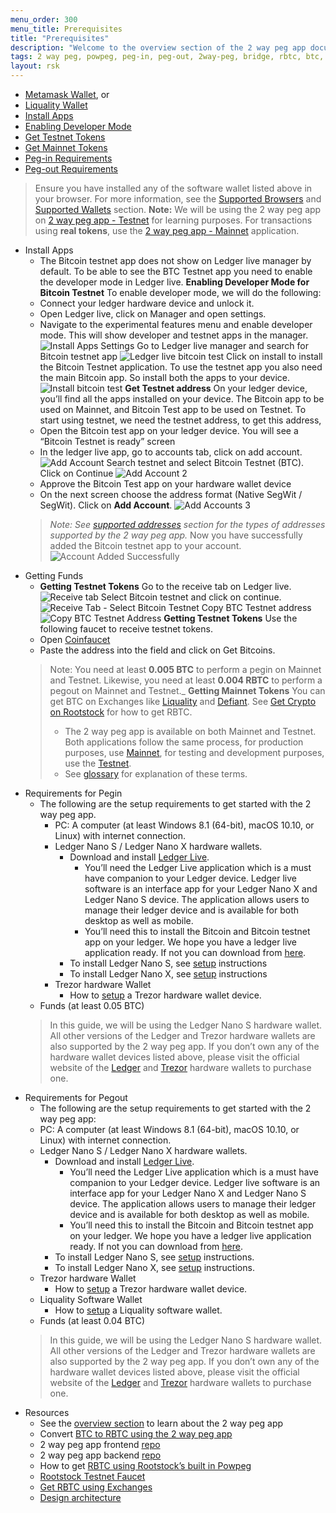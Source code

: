```yaml
---
menu_order: 300
menu_title: Prerequisites
title: "Prerequisites"
description: "Welcome to the overview section of the 2 way peg app documentation."
tags: 2 way peg, powpeg, peg-in, peg-out, 2way-peg, bridge, rbtc, btc, rootstock, testnet, mainnet, guide, setup, integrate, use
layout: rsk
---
```


- [Metamask Wallet](/develop/wallet/use/metamask/), or
- [Liquality Wallet](/solutions/liquality/)
- [Install Apps](/guides/two-way-peg-app/prerequisites#install-apps)
- [Enabling Developer Mode](/guides/two-way-peg-app/prerequisites#enabling-developer-mode)
- [Get Testnet Tokens](/guides/two-way-peg-app/prerequisites#getting-testnet-tokens)
- [Get Mainnet Tokens](/content/rsk-devportal/guides/two-way-peg-app/prerequisites#getting-mainnet-tokens)
- [Peg-in Requirements](/content/rsk-devportal/guides/two-way-peg-app/prerequisites#requirements-for-pegin)
- [Peg-out Requirements](/content/rsk-devportal/guides/two-way-peg-app/prerequisites#requirements-for-pegout)

> Ensure you have installed any of the software wallet listed above in your browser. For more information, see the [Supported Browsers](/guides/two-way-peg-app/getting-started#supported-browsers) and [Supported Wallets](/guides/two-way-peg-app/getting-started#supported-wallets) section.
> **Note:** We will be using the 2 way peg app on [2 way peg app - Testnet](https://app.2wp.testnet.rootstock.io/) for learning purposes.
> For transactions using **real tokens**, use the [2 way peg app - Mainnet](https://app.2wp.rootstock.io/) application.


[](#top "collapsible")
- Install Apps
    - The Bitcoin testnet app does not show on Ledger live manager by default. To be able to see the BTC Testnet app you need to enable the developer mode in Ledger live.
    **Enabling Developer Mode for Bitcoin Testnet** 
    To enable developer mode, we will do the following:
    - Connect your ledger hardware device and unlock it.
    - Open Ledger live, click on Manager and open settings. 
    - Navigate to the experimental features menu and enable developer mode. This will show developer and testnet apps in the manager.
    ![Install Apps Settings](/assets/img/guides/two-way-peg-app/install-apps-settings.png)
    Go to Ledger live manager and search for Bitcoin testnet app
    ![Ledger live bitcoin test](/assets/img/guides/two-way-peg-app/ledger-live-bitcoin-test.png)
    Click on install to install the Bitcoin Testnet application. To use the testnet app you also need the main Bitcoin app. So install both the apps to your device.
    ![Install bitcoin test](/assets/img/guides/two-way-peg-app/install-bitcoin-test.png)
    **Get Testnet address**
    On your ledger device, you’ll find all the apps installed on your device. The Bitcoin app to be used on Mainnet, and Bitcoin Test app to be used on Testnet.
    To start using testnet, we need the testnet address, to get this address, 
    - Open the Bitcoin test app on your ledger device. You will see a “Bitcoin Testnet is ready” screen
    - In the ledger live app, go to accounts tab, click on add account.
    ![Add Account](/assets/img/guides/two-way-peg-app/add-account.png)
    Search testnet and select Bitcoin Testnet (BTC). Click on Continue
    ![Add Account 2](/assets/img/guides/two-way-peg-app/add-accounts.png)
    - Approve the Bitcoin Test app on your hardware wallet device
    - On the next screen choose the address format (Native SegWit / SegWit).
    Click on **Add Account**.
    ![Add Accounts 3](/assets/img/guides/two-way-peg-app/add-account-3.png)
    >_Note: See [supported addresses](#supported-addresses) section for the types of addresses supported by the 2 way peg app._
    Now you have successfully added the Bitcoin testnet app to your account.
    ![Account Added Successfully](/assets/img/guides/two-way-peg-app/account-added-successfully.png)
- Getting Funds
    - **Getting Testnet Tokens**
    Go to the receive tab on Ledger live.
    ![Receive tab](/assets/img/guides/two-way-peg-app/receive-tab.png)
    Select Bitcoin testnet and click on continue. 
    ![Receive Tab - Select Bitcoin Testnet](/assets/img/guides/two-way-peg-app/receive-tab-select-bitcoin-testnet.png)
    Copy BTC Testnet address
    ![Copy BTC Testnet Address](/assets/img/guides/two-way-peg-app/copy-btc-testnet-address.png)
    **Getting Testnet Tokens**
    Use the following faucet to receive testnet tokens.
    - Open [Coinfaucet](https://coinfaucet.eu/en/btc-testnet/)
    - Paste the address into the field and click on Get Bitcoins. 
    > Note: You need at least **0.005 BTC** to perform a pegin on Mainnet and Testnet. Likewise, you need at least **0.004 RBTC** to perform a pegout on Mainnet and Testnet._
    **Getting Mainnet Tokens**
    You can get BTC on Exchanges like [Liquality](/solutions/liquality/) and [Defiant](https://www.defiantapp.tech/en/en).  See [Get Crypto on Rootstock](/guides/get-crypto-on-rsk/) for how to get RBTC.
    > - The 2 way peg app is available on both Mainnet and Testnet. Both applications follow the same process, for production purposes, use [Mainnet](https://app.2wp.rootstock.io/), for testing and development purposes, use the [Testnet](https://app.2wp.testnet.rootstock.io/). 
    > - See [glossary](/guides/two-way-peg-app/glossary/) for explanation of these terms.
- Requirements for Pegin
    - The following are the setup requirements to get started with the 2 way peg app.
        - PC: A computer (at least Windows 8.1 (64-bit), macOS 10.10, or Linux) with internet connection.
        - Ledger Nano S / Ledger Nano X hardware wallets. 
            - Download and install [Ledger Live](https://support.ledger.com/hc/en-us/articles/4404389503889-Getting-started-with-Ledger-Live?docs=true).
                - You’ll need the Ledger Live application which is a must have companion to your Ledger device. Ledger live software is an interface app for your Ledger Nano X and Ledger Nano S device. The application allows users to manage their ledger device and is available for both desktop as well as mobile.
                - You’ll need this to install the Bitcoin and Bitcoin testnet app on your ledger. We hope you have a ledger live application ready. If not you can download from [here](https://www.ledger.com/ledger-live/download).
            - To install Ledger Nano S, see [setup](https://support.ledger.com/hc/en-us/articles/360000613793?docs=true) instructions
            - To install Ledger Nano X, see [setup](https://support.ledger.com/hc/en-us/articles/360018784134-Set-up-your-Ledger-Nano-X?docs=true) instructions
        - Trezor hardware Wallet
            - How to [setup](https://wiki.trezor.io/User_manual:Setting_up_the_Trezor_device) a Trezor hardware wallet device.
    - Funds (at least 0.05 BTC)
    > In this guide, we will be using the Ledger Nano S hardware wallet. All other versions of the Ledger and Trezor hardware wallets are also supported by the 2 way peg app.
    > If you don’t own any of the hardware wallet devices listed above, please visit the official website of the [Ledger](https://shop.ledger.com/products/ledger-nano-s-plus) and [Trezor](https://shop.trezor.io/) hardware wallets to purchase one.
- Requirements for Pegout
    - The following are the setup requirements to get started with the 2 way peg app:
    - PC: A computer (at least Windows 8.1 (64-bit), macOS 10.10, or Linux) with internet connection.
    - Ledger Nano S / Ledger Nano X hardware wallets.
        - Download and install [Ledger Live](https://support.ledger.com/hc/en-us/articles/4404389503889-Getting-started-with-Ledger-Live?docs=true).
            - You’ll need the Ledger Live application which is a must have companion to your Ledger device. Ledger live software is an interface app for your Ledger Nano X and Ledger Nano S device. The application allows users to manage their ledger device and is available for both desktop as well as mobile.
            - You’ll need this to install the Bitcoin and Bitcoin testnet app on your ledger. We hope you have a ledger live application ready. If not you can download from [here](https://www.ledger.com/ledger-live/download).
        - To install Ledger Nano S, see [setup](https://support.ledger.com/hc/en-us/articles/360000613793?docs=true) instructions.
        - To install Ledger Nano X, see [setup](https://support.ledger.com/hc/en-us/articles/360018784134-Set-up-your-Ledger-Nano-X?docs=true) instructions.
    - Trezor hardware Wallet
        - How to [setup](https://wiki.trezor.io/User_manual:Setting_up_the_Trezor_device) a Trezor hardware wallet device.
    - Liquality Software Wallet
        - How to [setup](https://www.liquality.io/) a Liquality software wallet.
    - Funds (at least 0.04 BTC)
    > In this guide, we will be using the Ledger Nano S hardware wallet. All other versions of the Ledger and Trezor hardware wallets are also supported by the 2 way peg app.
    > If you don’t own any of the hardware wallet devices listed above, please visit the official website of the [Ledger](https://shop.ledger.com/products/ledger-nano-s-plus) and [Trezor](https://shop.trezor.io/) hardware wallets to purchase one.  
- Resources
    * See the [overview section](/guides/two-way-peg-app/overview/) to learn about the 2 way peg app
    * Convert [BTC to RBTC using the 2 way peg app](/guides/two-way-peg-app/pegin/)
    * 2 way peg app frontend [repo](https://github.com/rsksmart/2wp-app)
    * 2 way peg app backend [repo](https://github.com/rsksmart/2wp-api)
    * How to get [RBTC using Rootstock’s built in Powpeg](https://developers.rootstock.io/guides/get-crypto-on-rsk/powpeg-btc-rbtc/)
    * [Rootstock Testnet Faucet](https://faucet.rootstock.io/)
    * [Get RBTC using Exchanges](https://developers.rootstock.io/guides/get-crypto-on-rsk/rbtc-exchanges/)
    * [Design architecture](/guides/two-way-peg-app/advanced-operations/design-architecture/)